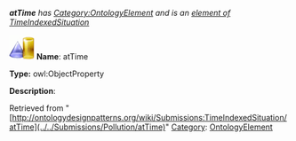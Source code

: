 ___atTime__ has [Category:OntologyElement](../../Category/OntologyElement "Category:OntologyElement") and is an [element of](../../Property/ElementOf "Property:ElementOf") [TimeIndexedSituation](../../Submissions/TimeIndexedSituation "Submissions:TimeIndexedSituation")_


  




[![ObjectProperty](../../images/thumb/c/c3/ObjectProperty.gif/45px-ObjectProperty.gif)](../../Image/ObjectProperty.gif "ObjectProperty")
__Name__: atTime 


__Type:__ owl:ObjectProperty 


__Description__: 





Retrieved from "[http://ontologydesignpatterns.org/wiki/Submissions:TimeIndexedSituation/atTime](../../Submissions/Pollution/atTime)"
 [Category](http://ontologydesignpatterns.org/wiki/Special:Categories "Special:Categories"): [OntologyElement](../../Category/OntologyElement "Category:OntologyElement")
